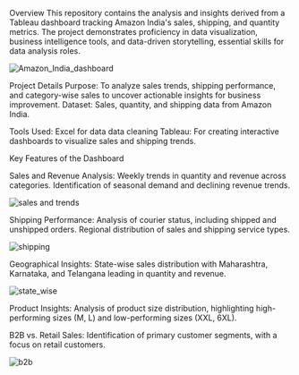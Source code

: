 Overview
This repository contains the analysis and insights derived from a Tableau dashboard tracking Amazon India's sales, shipping, and quantity metrics. The project demonstrates proficiency in data visualization, business intelligence tools, and data-driven storytelling, essential skills for data analysis roles.



![Amazon_India_dashboard](https://github.com/user-attachments/assets/d06f67de-e506-4ec3-9d30-7031e783c59b)

Project Details
Purpose: To analyze sales trends, shipping performance, and category-wise sales to uncover actionable insights for business improvement.
Dataset: Sales, quantity, and shipping data from Amazon India.

Tools Used:
Excel for data data cleaning
Tableau: For creating interactive dashboards to visualize sales and shipping trends.

Key Features of the Dashboard

Sales and Revenue Analysis:
Weekly trends in quantity and revenue across categories.
Identification of seasonal demand and declining revenue trends.


![sales and trends](https://github.com/user-attachments/assets/efe9c64f-1f73-4df0-a1c9-8763c55c58ac)


Shipping Performance:
Analysis of courier status, including shipped and unshipped orders.
Regional distribution of sales and shipping service types.


![shipping](https://github.com/user-attachments/assets/3a11e7fe-81da-45c2-8c02-8e512b9e964e)


Geographical Insights:
State-wise sales distribution with Maharashtra, Karnataka, and Telangana leading in quantity and revenue.


![state_wise](https://github.com/user-attachments/assets/0b69fe41-7650-4380-9b07-4ef4b7ef39d0)

Product Insights:
Analysis of product size distribution, highlighting high-performing sizes (M, L) and low-performing sizes (XXL, 6XL).

B2B vs. Retail Sales:
Identification of primary customer segments, with a focus on retail customers.


![b2b](https://github.com/user-attachments/assets/5e9bfe8e-55fa-4a90-93cd-7b0490142128)
